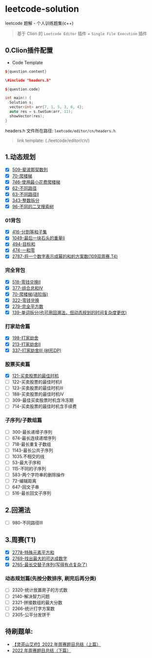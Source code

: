 # leetcode-solution

leetcode 题解 - 个人训练题集(c++)

> 基于 Clion 的 `Leetcode Editor` 插件 + `Single File Execution` 插件

## 0.Clion插件配置

- Code Template

```c++
${question.content}

\#include "headers.h"

${question.code}

int main() {
  Solution s;
  vector<int> arr{7, 1, 5, 3, 6, 4};
  auto res = s.twoSum(arr, 11);
  showVector(res);
}
```

headers.h 文件所在路径: `leetcode/editor/cn/headers.h`

> link template: (./leetcode/editor/cn/)

## 1.动态规划

- [x] [509-斐波那契数列](./leetcode/editor/cn/509-fibonacci-number.cpp)
- [x] [70-爬楼梯](./leetcode/editor/cn/70-climbing-stairs.cpp)
- [x] [746-使用最小花费爬楼梯](./leetcode/editor/cn/746-min-cost-climbing-stairs.cpp)
- [x] [62-不同路径](./leetcode/editor/cn/62-unique-paths.cpp)
- [x] [63-不同路径II](./leetcode/editor/cn/63-unique-paths-ii.cpp)
- [x] [343-整数拆分](./leetcode/editor/cn/343-integer-break.cpp)
- [x] [96-不同的二叉搜索树](./leetcode/editor/cn/96-unique-binary-search-trees.cpp)

### 01背包

- [x] [416-分割等和子集](./leetcode/editor/cn/416-partition-equal-subset-sum.cpp)
- [x] [1049-最后一块石头的重量II](./leetcode/editor/cn/1049-last-stone-weight-ii.cpp)
- [x] [494-目标和](./leetcode/editor/cn/494-target-sum.cpp)
- [x] [474-一和零](./leetcode/editor/cn/474-ones-and-zeroes.cpp)
- [x] [2787-将一个数字表示成幂的和的方案数(109双周赛,T4)](./leetcode/editor/cn/2787-ways-to-express-an-integer-as-sum-of-powers.cpp)

### 完全背包

- [x] [518-零钱兑换II](./leetcode/editor/cn/518-coin-change-ii.cpp)
- [x] [377-组合总和Ⅳ](./leetcode/editor/cn/377-combination-sum-iv.cpp)
- [x] [70-爬楼梯(进阶版)](./leetcode/editor/cn/70-climbing-stairs.cpp)
- [x] [322-零钱兑换](./leetcode/editor/cn/322-coin-change.cpp)
- [x] [279-完全平方数](./leetcode/editor/cn/279-perfect-squares.cpp)
- [x] [139-单词拆分(也可用回溯法，但动态规划的时间复杂度更优)](./leetcode/editor/cn/139-word-break.cpp)

### 打家劫舍篇

- [x] [198-打家劫舍](./leetcode/editor/cn/198-house-robber.cpp)
- [x] [213-打家劫舍II](./leetcode/editor/cn/213-house-robber-ii.cpp)
- [x] [337-打家劫舍III (树形DP)](./leetcode/editor/cn/337-house-robber-iii.cpp)

### 股票买卖篇

- [x] [121-买卖股票的最佳时机](./leetcode/editor/cn/121-best-time-to-buy-and-sell-stock.cpp)
- [ ] 122-买卖股票的最佳时机II
- [ ] 123-买卖股票的最佳时机III
- [ ] 188-买卖股票的最佳时机IV
- [ ] 309-最佳买卖股票时机含冷冻期
- [ ] 714-买卖股票的最佳时机含手续费

### 子序列/子数组篇

- [ ] 300-最长递增子序列
- [ ] 674-最长连续递增序列
- [ ] 718-最长重复子数组
- [ ] 1143-最长公共子序列
- [ ] 1035.不相交的线
- [ ] 53-最大子序和
- [ ] 115-不同的子序列
- [ ] 583-两个字符串的删除操作
- [ ] 72-编辑距离
- [ ] 647-回文子串
- [ ] 516-最长回文子序列

## 2.回溯法

- [ ] 980-不同路径III

## 3.周赛(T1)

- [x] [2778-特殊元素平方和](./leetcode/editor/cn/2778-sum-of-squares-of-special-elements.cpp)
- [x] [2769-找出最大的可达成数字](./leetcode/editor/cn/2769-find-the-maximum-achievable-number.cpp)
- [x] [2765-最长交替子序列(写得有点复杂了)](./leetcode/editor/cn/2765-longest-alternating-subarray.cpp)

### 动态规划篇(先按分数排序, 刷完后再分类)

- [ ] 2320-统计放置房子的方式数
- [ ] 2140-解决智力问题
- [ ] 2321-拼接数组的最大分数
- [ ] 2266-统计打字方案数
- [ ] 2305-公平分发饼干

## 待刷题单:

- [【灵茶山艾府】2022 年周赛题目总结（上篇）](https://leetcode.cn/circle/discuss/G0n5iY/%20%E4%BD%9C%E8%80%85%EF%BC%9A%E7%81%B5%E8%8C%B6%E5%B1%B1%E8%89%BE%E5%BA%9C%20https://www.bilibili.com/read/cv17607968?spm_id_from=333.999.0.0%20%E5%87%BA%E5%A4%84%EF%BC%9Abilibili)
- [2022 年周赛题目总结（下篇）](https://leetcode.cn/circle/discuss/WR1MJP/%20%E4%BD%9C%E8%80%85%EF%BC%9A%E7%81%B5%E8%8C%B6%E5%B1%B1%E8%89%BE%E5%BA%9C%20https://www.bilibili.com/read/cv20923021?spm_id_from=333.999.0.0%20%E5%87%BA%E5%A4%84%EF%BC%9Abilibili)
